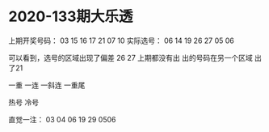 # 2020-133期大乐透

上期开奖号码：
03 15 16 17 21  07 10
实际选号：
06 14 19 26 27  05 06  

可以看到，选号的区域出现了偏差
26 27 上期都没有出 出的号码在另一个区域 出了21


一重
一连
一斜连
一重尾


热号
冷号

直觉一注：
03 04 06 19 29 0506